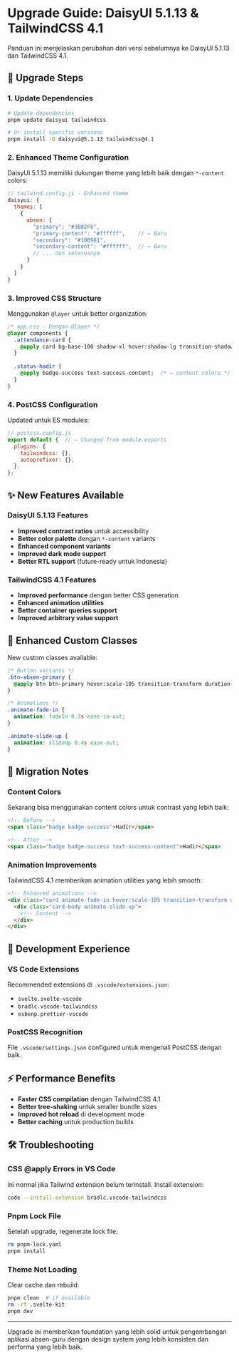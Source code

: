 # Upgrade Guide: DaisyUI 5.1.13 & TailwindCSS 4.1

Panduan ini menjelaskan perubahan dari versi sebelumnya ke DaisyUI 5.1.13 dan TailwindCSS 4.1.

## 🚀 Upgrade Steps

### 1. Update Dependencies
```bash
# Update dependencies
pnpm update daisyui tailwindcss

# Or install specific versions
pnpm install -D daisyui@5.1.13 tailwindcss@4.1
```

### 2. Enhanced Theme Configuration
DaisyUI 5.1.13 memiliki dukungan theme yang lebih baik dengan `*-content` colors:

```js
// tailwind.config.js - Enhanced theme
daisyui: {
  themes: [
    {
      absen: {
        "primary": "#3B82F6",
        "primary-content": "#ffffff",    // ← Baru
        "secondary": "#10B981", 
        "secondary-content": "#ffffff",  // ← Baru
        // ... dan seterusnya
      }
    }
  ]
}
```

### 3. Improved CSS Structure
Menggunakan `@layer` untuk better organization:

```css
/* app.css - Dengan @layer */
@layer components {
  .attendance-card {
    @apply card bg-base-100 shadow-xl hover:shadow-lg transition-shadow duration-200;
  }
  
  .status-hadir {
    @apply badge-success text-success-content;  /* ← content colors */
  }
}
```

### 4. PostCSS Configuration
Updated untuk ES modules:

```js
// postcss.config.js
export default {  // ← Changed from module.exports
  plugins: {
    tailwindcss: {},
    autoprefixer: {},
  },
};
```

## ✨ New Features Available

### DaisyUI 5.1.13 Features
- **Improved contrast ratios** untuk accessibility
- **Better color palette** dengan `*-content` variants
- **Enhanced component variants** 
- **Improved dark mode support**
- **Better RTL support** (future-ready untuk Indonesia)

### TailwindCSS 4.1 Features
- **Improved performance** dengan better CSS generation
- **Enhanced animation utilities**
- **Better container queries support**
- **Improved arbitrary value support**

## 🎨 Enhanced Custom Classes

New custom classes available:

```css
/* Button variants */
.btn-absen-primary {
  @apply btn btn-primary hover:scale-105 transition-transform duration-200;
}

/* Animations */
.animate-fade-in {
  animation: fadeIn 0.3s ease-in-out;
}

.animate-slide-up {
  animation: slideUp 0.4s ease-out;
}
```

## 📝 Migration Notes

### Content Colors
Sekarang bisa menggunakan content colors untuk contrast yang lebih baik:

```html
<!-- Before -->
<span class="badge badge-success">Hadir</span>

<!-- After -->
<span class="badge badge-success text-success-content">Hadir</span>
```

### Animation Improvements
TailwindCSS 4.1 memberikan animation utilities yang lebih smooth:

```html
<!-- Enhanced animations -->
<div class="card animate-fade-in hover:scale-105 transition-transform duration-200">
  <div class="card-body animate-slide-up">
    <!-- Content -->
  </div>
</div>
```

## 🔧 Development Experience

### VS Code Extensions
Recommended extensions di `.vscode/extensions.json`:
- `svelte.svelte-vscode`
- `bradlc.vscode-tailwindcss`
- `esbenp.prettier-vscode`

### PostCSS Recognition
File `.vscode/settings.json` configured untuk mengenali PostCSS dengan baik.

## ⚡ Performance Benefits

- **Faster CSS compilation** dengan TailwindCSS 4.1
- **Better tree-shaking** untuk smaller bundle sizes
- **Improved hot reload** di development mode
- **Better caching** untuk production builds

## 🛠️ Troubleshooting

### CSS @apply Errors in VS Code
Ini normal jika Tailwind extension belum terinstall. Install extension:
```bash
code --install-extension bradlc.vscode-tailwindcss
```

### Pnpm Lock File
Setelah upgrade, regenerate lock file:
```bash
rm pnpm-lock.yaml
pnpm install
```

### Theme Not Loading
Clear cache dan rebuild:
```bash
pnpm clean  # if available
rm -rf .svelte-kit
pnpm dev
```

---

Upgrade ini memberikan foundation yang lebih solid untuk pengembangan aplikasi absen-guru dengan design system yang lebih konsisten dan performa yang lebih baik.